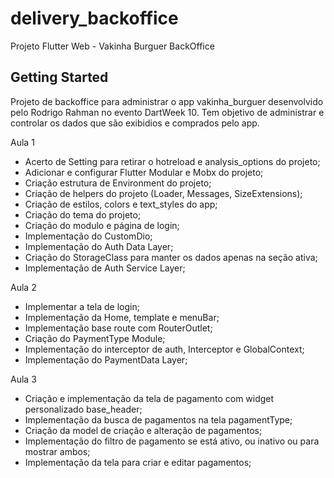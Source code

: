 # delivery_backoffice

Projeto Flutter Web - Vakinha Burguer BackOffice

## Getting Started

Projeto de backoffice para administrar o app vakinha_burguer desenvolvido pelo Rodrigo Rahman no evento DartWeek 10. Tem objetivo de administrar e controlar os dados que são exibidios e comprados pelo app.

Aula 1

- Acerto de Setting para retirar o hotreload e analysis_options do projeto;
- Adicionar e configurar Flutter Modular e Mobx do projeto;
- Criação estrutura de Environment do projeto;
- Criação de helpers do projeto (Loader, Messages, SizeExtensions);
- Criação de estilos, colors e text_styles do app;
- Criação do tema do projeto;
- Criação do modulo e página de login;
- Implementação do CustomDio;
- Implementação do Auth Data Layer;
- Criação do StorageClass para manter os dados apenas na seção ativa;
- Implementação de Auth Service Layer;


Aula 2

- Implementar a tela de login;
- Implementação da Home, template e menuBar;
- Implementação base route com RouterOutlet;
- Criação do PaymentType Module;
- Implementação do interceptor de auth, Interceptor e GlobalContext;
- Implementação do PaymentData Layer;


Aula 3

- Criação e implementação da tela de pagamento com widget personalizado base_header;
- Implementação da busca de pagamentos na tela pagamentType;
- Criação da model de criação e alteração de pagamentos;
- Implementação do filtro de pagamento se está ativo, ou inativo ou para mostrar ambos;
- Implementação da tela para criar e editar pagamentos;


